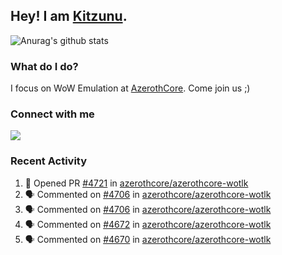 ## Hey! I am [Kitzunu](https://Github.com/Kitzunu).

![Anurag's github stats](https://github-readme-stats.kitzunu.vercel.app/api?username=Kitzunu&show_icons=true)

### What do I do?

I focus on WoW Emulation at [AzerothCore](https://Github.com/AzerothCore). Come join us ;)

### Connect with me
[![](https://img.shields.io/badge/AzerothCore%20Discord-Connect%20with%20me!-green)](https://discord.com/invite/gkt4y2x)

### Recent Activity

<!--START_SECTION:activity-->
1. 💪 Opened PR [#4721](https://github.com/azerothcore/azerothcore-wotlk/pull/4721) in [azerothcore/azerothcore-wotlk](https://github.com/azerothcore/azerothcore-wotlk)
2. 🗣 Commented on [#4706](https://github.com/azerothcore/azerothcore-wotlk/issues/4706) in [azerothcore/azerothcore-wotlk](https://github.com/azerothcore/azerothcore-wotlk)
3. 🗣 Commented on [#4706](https://github.com/azerothcore/azerothcore-wotlk/issues/4706) in [azerothcore/azerothcore-wotlk](https://github.com/azerothcore/azerothcore-wotlk)
4. 🗣 Commented on [#4672](https://github.com/azerothcore/azerothcore-wotlk/issues/4672) in [azerothcore/azerothcore-wotlk](https://github.com/azerothcore/azerothcore-wotlk)
5. 🗣 Commented on [#4670](https://github.com/azerothcore/azerothcore-wotlk/issues/4670) in [azerothcore/azerothcore-wotlk](https://github.com/azerothcore/azerothcore-wotlk)
<!--END_SECTION:activity-->
